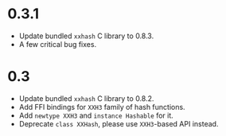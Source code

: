 # 0.3.1

* Update bundled `xxhash` C library to 0.8.3.
* A few critical bug fixes.

# 0.3

* Update bundled `xxhash` C library to 0.8.2.
* Add FFI bindings for `XXH3` family of hash functions.
* Add `newtype XXH3` and `instance Hashable` for it.
* Deprecate `class XXHash`, please use `XXH3`-based API instead.
